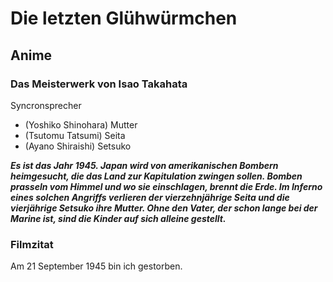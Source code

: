 # Die letzten Glühwürmchen

## Anime

### Das Meisterwerk von Isao Takahata


Syncronsprecher

* (Yoshiko Shinohara) Mutter
* (Tsutomu Tatsumi) Seita
* (Ayano Shiraishi) Setsuko


***Es ist das Jahr 1945. Japan wird von amerikanischen Bombern heimgesucht, die das Land zur Kapitulation zwingen sollen.
 Bomben prasseln vom Himmel und wo sie einschlagen, brennt die Erde.
 Im Inferno eines solchen Angriffs verlieren der vierzehnjährige Seita und die vierjährige Setsuko ihre Mutter.
 Ohne den Vater, der schon lange bei der Marine ist, sind die Kinder auf sich alleine gestellt.***


### Filmzitat

Am 21 September 1945 bin ich gestorben.

